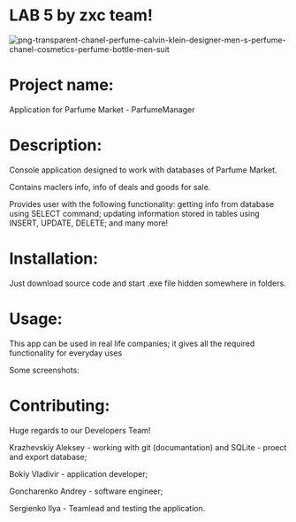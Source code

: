 # LAB 5 by zxc team!

![png-transparent-chanel-perfume-calvin-klein-designer-men-s-perfume-chanel-cosmetics-perfume-bottle-men-suit](https://user-images.githubusercontent.com/78850311/171938100-3d22d517-6436-40e2-a94d-cc4e6266312b.png)
  
# Project name:

Application for Parfume Market - ParfumeManager

# Description:

Console application designed to work with databases of Parfume Market. 

Contains maclers info, info of deals and goods for sale.

Provides user with the following functionality: getting info from database using SELECT command; updating information stored in tables using INSERT, UPDATE, DELETE; and many more!

# Installation:

Just download source code and start .exe file hidden somewhere in folders.

# Usage:

This app can be used in real life companies; it gives all the required functionality for everyday uses

Some screenshots:

# Contributing:

Huge regards to our Developers Team!

Krazhevskiy Aleksey - working with git (documantation) and SQLite - proect and export database;

Bokiy Vladivir - application developer;

Goncharenko Andrey - software engineer;

Sergienko Ilya - Teamlead and testing the application.
